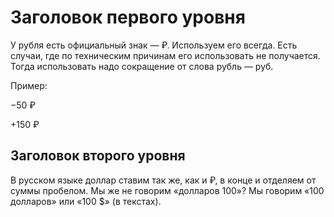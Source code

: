 # Заголовок первого уровня

У рубля есть официальный знак — ₽. Используем его всегда. Есть случаи, где по техническим причинам его использовать не получается. Тогда использовать надо сокращение от слова рубль — руб.

Пример:

−50 ₽

+150 ₽

## Заголовок второго уровня

В русском языке доллар ставим так же, как и ₽, в конце и отделяем от суммы пробелом. Мы же не говорим «долларов 100»? Мы говорим «100 долларов» или «100 $» (в текстах).
